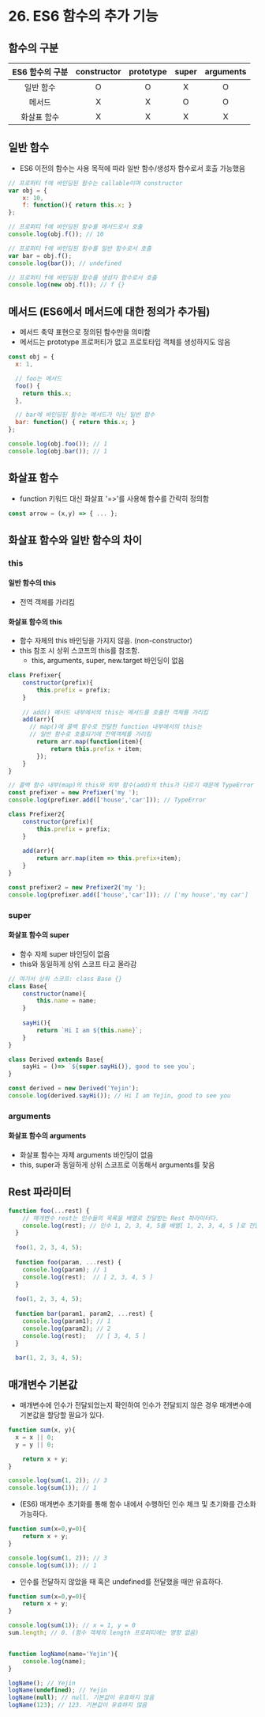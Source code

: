 # 26. ES6 함수의 추가 기능
## 함수의 구분
|ES6 함수의 구분|constructor|prototype|super|arguments|
|:---:|:---:|:---:|:---:|:---:|
|일반 함수|O|O|X|O|
|메서드|X|X|O|O|
|화살표 함수|X|X|X|X|

## 일반 함수
- ES6 이전의 함수는 사용 목적에 따라 일반 함수/생성자 함수로서 호출 가능했음
```Javascript
// 프로퍼티 f에 바인딩된 함수는 callable이며 constructor
var obj = {
	x: 10,
    f: function(){ return this.x; }
};

// 프로퍼티 f에 바인딩된 함수를 메서드로서 호출
console.log(obj.f()); // 10

// 프로퍼티 f에 바인딩된 함수를 일반 함수로서 호출
var bar = obj.f();
console.log(bar()); // undefined

// 프로퍼티 f에 바인딩된 함수를 생성자 함수로서 호출
console.log(new obj.f()); // f {}
```

## 메서드 (ES6에서 메서드에 대한 정의가 추가됨)
- 메서드 축약 표현으로 정의된 함수만을 의미함
- 메서드는 prototype 프로퍼티가 없고 프로토타입 객체를 생성하지도 않음
```Javascript
const obj = {
  x: 1,

  // foo는 메서드
  foo() { 
    return this.x;
  },

  // bar에 바인딩된 함수는 메서드가 아닌 일반 함수
  bar: function() { return this.x; }
};

console.log(obj.foo()); // 1
console.log(obj.bar()); // 1
```
## 화살표 함수
- function 키워드 대신 화살표 '=>'를 사용해 함수를 간략히 정의함
```Javascript
const arrow = (x,y) => { ... };
```

## 화살표 함수와 일반 함수의 차이
### this
#### 일반 함수의 this
- 전역 객체를 가리킴
#### 화살표 함수의 this
- 함수 자체의 this 바인딩을 가지지 않음. (non-constructor)
- this 참조 시 상위 스코프의 this를 참조함.
  - this, arguments, super, new.target 바인딩이 없음
```Javascript
class Prefixer{
	constructor(prefix){
    	this.prefix = prefix;
    }
    
    // add() 메서드 내부에서의 this는 메서드를 호출한 객체를 가리킴
    add(arr){
      // map()에 콜백 함수로 전달한 function 내부에서의 this는 
      // 일반 함수로 호출되기에 전역객체를 가리킴
    	return arr.map(function(item){
        	return this.prefix + item;
        });
	}
}

// 콜백 함수 내부(map)의 this와 외부 함수(add)의 this가 다르기 때문에 TypeError
const prefixer = new Prefixer('my ');
console.log(prefixer.add(['house','car'])); // TypeError
```
```Javascript
class Prefixer2{
	constructor(prefix){
    	this.prefix = prefix;
    }
    
    add(arr){
    	return arr.map(item => this.prefix+item);
    }
}

const prefixer2 = new Prefixer2('my ');
console.log(prefixer.add(['house','car'])); // ['my house','my car']
```

### super
#### 화살표 함수의 super
- 함수 자체 super 바인딩이 없음
- this와 동일하게 상위 스코프 타고 올라감
```Javascript
// 여기서 상위 스코프: class Base {}
class Base{
	constructor(name){
    	this.name = name;
    }
    
    sayHi(){
    	return `Hi I am ${this.name}`;
    }
}

class Derived extends Base{
	sayHi = ()=> `${super.sayHi()}, good to see you`;
}

const derived = new Derived('Yejin');
console.log(derived.sayHi()); // Hi I am Yejin, good to see you
```
### arguments
#### 화살표 함수의 arguments
- 화살표 함수는 자제 arguments 바인딩이 없음
- this, super과 동일하게 상위 스코프로 이동해서 arguments를 찾음

## Rest 파라미터
```Javascript
function foo(...rest) {
    // 매개변수 rest는 인수들의 목록을 배열로 전달받는 Rest 파라미터다.
    console.log(rest); // 인수 1, 2, 3, 4, 5를 배열[ 1, 2, 3, 4, 5 ]로 전달받음
  }
  
  foo(1, 2, 3, 4, 5);
  
  function foo(param, ...rest) {
    console.log(param); // 1
    console.log(rest);  // [ 2, 3, 4, 5 ]
  }
  
  foo(1, 2, 3, 4, 5);
  
  function bar(param1, param2, ...rest) {
    console.log(param1); // 1
    console.log(param2); // 2
    console.log(rest);   // [ 3, 4, 5 ]
  }
  
  bar(1, 2, 3, 4, 5);
```
## 매개변수 기본값
- 매개변수에 인수가 전달되었는지 확인하여 인수가 전달되지 않은 경우 매개변수에 기본값을 할당할 필요가 있다.
```Javascript
function sum(x, y){
  x = x || 0;
  y = y || 0;

	return x + y;
}

console.log(sum(1, 2)); // 3
console.log(sum(1)); // 1
```
- (ES6) 매개변수 초기화를 통해 함수 내에서 수행하던 인수 체크 및 초기화를 간소화 가능하다.
```Javascript
function sum(x=0,y=0){
	return x + y;
}

console.log(sum(1, 2)); // 3
console.log(sum(1)); // 1
```
- 인수를 전달하지 않았을 때 혹은 undefined를 전달했을 때만 유효하다.
```Javascript
function sum(x=0,y=0){
	return x + y;
}

console.log(sum(1)); // x = 1, y = 0 
sum.length; // 0. (함수 객체의 length 프로퍼티에는 영향 없음)


function logName(name='Yejin'){
	console.log(name);
}

logName(); // Yejin
logName(undefined); // Yejin
logName(null); // null. 기본값이 유효하지 않음
logName(123); // 123. 기본값이 유효하지 않음
```
